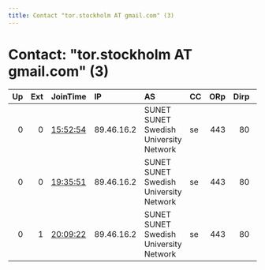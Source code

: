 ```yaml
---
title: Contact "tor.stockholm AT gmail.com" (3)
---
```


# Contact: "tor.stockholm AT gmail.com" (3)

|   Up |   Ext | JoinTime                                                                                            | IP         | AS                                     | CC   |   ORp |   Dirp | OS    | Version   | Nickname     |   eFamMembers |
|-----:|------:|:----------------------------------------------------------------------------------------------------|:-----------|:---------------------------------------|:-----|------:|-------:|:------|:----------|:-------------|--------------:|
|    0 |     0 | [15:52:54](https://metrics.torproject.org/rs.html#details/B4C3639865EA210969A11EE3E63C5A22D447C249) | 89.46.16.2 | SUNET SUNET Swedish University Network | se   |   443 |     80 | Linux | 0.3.1.9   | torstockholm |             1 |
|    0 |     0 | [19:35:51](https://metrics.torproject.org/rs.html#details/F1C4773245BDC7DF2F2D207C238CE296876E1FF5) | 89.46.16.2 | SUNET SUNET Swedish University Network | se   |   443 |     80 | Linux | 0.3.1.9   | torstockholm |             1 |
|    0 |     1 | [20:09:22](https://metrics.torproject.org/rs.html#details/3B9030CB093B5EBBAAA66934D9FA9767F9B983E5) | 89.46.16.2 | SUNET SUNET Swedish University Network | se   |   443 |     80 | Linux | 0.3.1.9   | torstockholm |             1 |
